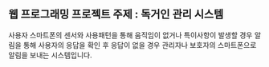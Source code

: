 ## 웹 프로그래밍 프로젝트 주제 : 독거인 관리 시스템

사용자 스마트폰의 센서와 사용패턴을 통해 움직임이 없거나 특이사항이 발생할 경우 알림을 통해 사용자의 응답을 확인 후 응답이 없을 경우 관리자나 보호자의 스마트폰으로 알림을 보내는 시스템입니다.

